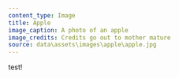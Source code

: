 ```yaml
---
content_type: Image
title: Apple
image_caption: A photo of an apple
image_credits: Credits go out to mother mature
source: data\assets\images\apple\apple.jpg
---
```


test!